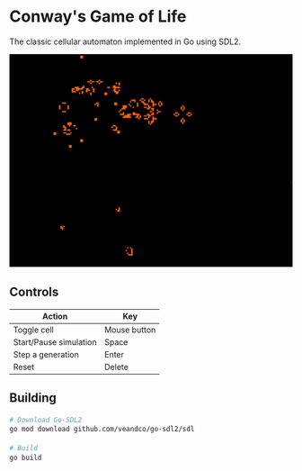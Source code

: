 # Conway's Game of Life

The classic cellular automaton implemented in Go using SDL2.

![](./sshots/sshot1.png)

## Controls

| Action | Key |
| --- | --- |
| Toggle cell | Mouse button |
| Start/Pause simulation | Space |
| Step a generation | Enter |
| Reset | Delete |

## Building

```sh
# Download Go-SDL2
go mod download github.com/veandco/go-sdl2/sdl

# Build
go build
```
